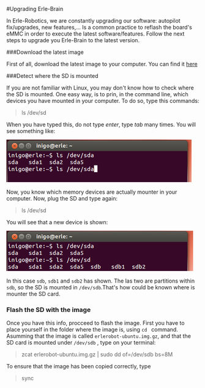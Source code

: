 #Upgrading Erle-Brain

In Erle-Robotics, we are constantly upgrading our software: autopilot fix/upgrades, new features,... Is a common practice to reflash the board's eMMC in order to execute the latest software/features. Follow the next steps to upgrade you Erle-Brain to the latest version.

###Download the latest image

First of all, download the latest image to your computer. You can find it [here](chrome://mega/content/secure.html#!vY8GzTTQ!pRdmdNJd1-rqdSDliD8SgKuHRrTFV_NRpxtF7p34Fhw)


###Detect where the SD is mounted

If you are not familiar with Linux, you may don't know how to check where the SD is mounted. One easy way, is to prin, in the command line, which devices you have mounted in your computer. To do so, type this commands:

> ls /dev/sd

When you have typed this, do not type *enter*, type *tab* many times. You will see something like:

![sd_detect](../img/sd_det.png)

Now, you know which memory devices are actually mounter in your computer. Now, plug the SD and type again:

> ls /dev/sd

You will see that a new device is shown:

![sd_detect](../img/sd_det2.png)

In this case `sdb`, `sdb1` and `sdb2` has shown. The las two are partitions within `sdb`, so the SD is mounted in `/dev/sdb`.That's how could be known where is mounter the SD card. 


### Flash the SD with the image

Once you have this info, procceed to flash the image. First you have to place yourself in the folder where the image is, using `cd ` command. Asumming that the image is called `erlerobot-ubuntu.img.gz`, and that the SD card is mounted under `/dev/sdb` , type on your terminal:

> zcat erlerobot-ubuntu.img.gz | sudo dd of=/dev/sdb bs=8M

To ensure that the image has been copied correctly, type

> sync
